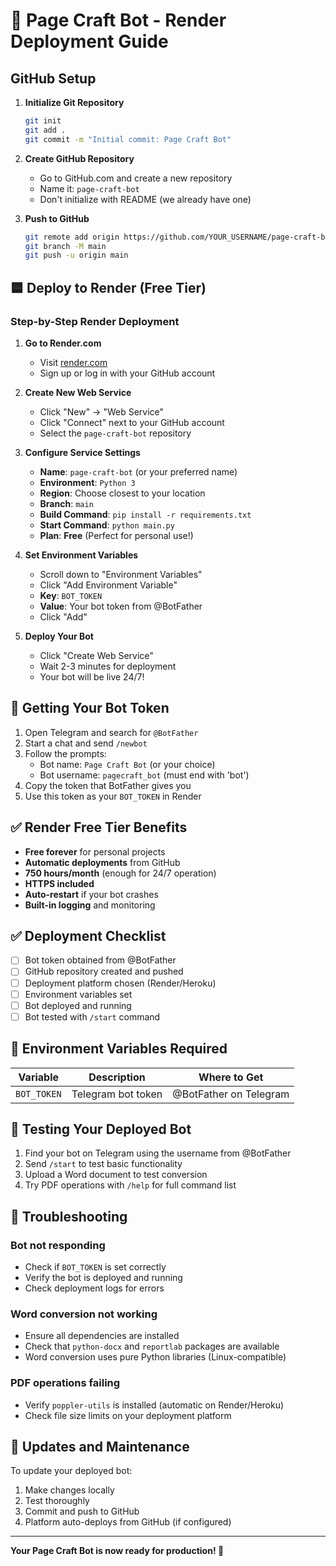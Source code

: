 # 🚀 Page Craft Bot - Render Deployment Guide

## GitHub Setup

1. **Initialize Git Repository**
   ```bash
   git init
   git add .
   git commit -m "Initial commit: Page Craft Bot"
   ```

2. **Create GitHub Repository**
   - Go to GitHub.com and create a new repository
   - Name it: `page-craft-bot`
   - Don't initialize with README (we already have one)

3. **Push to GitHub**
   ```bash
   git remote add origin https://github.com/YOUR_USERNAME/page-craft-bot.git
   git branch -M main
   git push -u origin main
   ```

## 🟦 Deploy to Render (Free Tier)

### Step-by-Step Render Deployment

1. **Go to Render.com**
   - Visit [render.com](https://render.com)
   - Sign up or log in with your GitHub account

2. **Create New Web Service**
   - Click "New" → "Web Service"
   - Click "Connect" next to your GitHub account
   - Select the `page-craft-bot` repository

3. **Configure Service Settings**
   - **Name**: `page-craft-bot` (or your preferred name)
   - **Environment**: `Python 3`
   - **Region**: Choose closest to your location
   - **Branch**: `main`
   - **Build Command**: `pip install -r requirements.txt`
   - **Start Command**: `python main.py`
   - **Plan**: **Free** (Perfect for personal use!)

4. **Set Environment Variables**
   - Scroll down to "Environment Variables"
   - Click "Add Environment Variable"
   - **Key**: `BOT_TOKEN`
   - **Value**: Your bot token from @BotFather
   - Click "Add"

5. **Deploy Your Bot**
   - Click "Create Web Service"
   - Wait 2-3 minutes for deployment
   - Your bot will be live 24/7!

## 🤖 Getting Your Bot Token

1. Open Telegram and search for `@BotFather`
2. Start a chat and send `/newbot`
3. Follow the prompts:
   - Bot name: `Page Craft Bot` (or your choice)
   - Bot username: `pagecraft_bot` (must end with 'bot')
4. Copy the token that BotFather gives you
5. Use this token as your `BOT_TOKEN` in Render

## ✅ Render Free Tier Benefits

- **Free forever** for personal projects
- **Automatic deployments** from GitHub
- **750 hours/month** (enough for 24/7 operation)
- **HTTPS included**
- **Auto-restart** if your bot crashes
- **Built-in logging** and monitoring

## ✅ Deployment Checklist

- [ ] Bot token obtained from @BotFather
- [ ] GitHub repository created and pushed
- [ ] Deployment platform chosen (Render/Heroku)
- [ ] Environment variables set
- [ ] Bot deployed and running
- [ ] Bot tested with `/start` command

## 🔧 Environment Variables Required

| Variable | Description | Where to Get |
|----------|-------------|--------------|
| `BOT_TOKEN` | Telegram bot token | @BotFather on Telegram |

## 📱 Testing Your Deployed Bot

1. Find your bot on Telegram using the username from @BotFather
2. Send `/start` to test basic functionality
3. Upload a Word document to test conversion
4. Try PDF operations with `/help` for full command list

## 🚨 Troubleshooting

### Bot not responding
- Check if `BOT_TOKEN` is set correctly
- Verify the bot is deployed and running
- Check deployment logs for errors

### Word conversion not working
- Ensure all dependencies are installed
- Check that `python-docx` and `reportlab` packages are available
- Word conversion uses pure Python libraries (Linux-compatible)

### PDF operations failing
- Verify `poppler-utils` is installed (automatic on Render/Heroku)
- Check file size limits on your deployment platform

## 🔄 Updates and Maintenance

To update your deployed bot:
1. Make changes locally
2. Test thoroughly
3. Commit and push to GitHub
4. Platform auto-deploys from GitHub (if configured)

---

**Your Page Craft Bot is now ready for production! 🎉**
